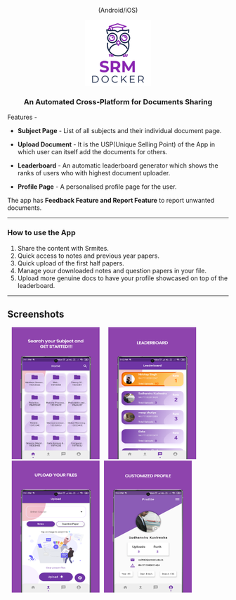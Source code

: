 <p align="center">(Android/iOS)</p>
<p align="center">
  <img src="https://github.com/itssudhanshu/SRM-Docker/blob/master/assets/images/docker_logo.png" width="150">
</p>

<h3 align="center">An Automated Cross-Platform for Documents Sharing</h3>

Features - 

* __Subject Page__ - List of all subjects and their individual document page.

* __Upload Document__ - It is the USP(Unique Selling Point) of the App in which user can itself add the documents for others.

* __Leaderboard__ - An automatic leaderboard generator which shows the ranks of users who with highest document uploader.

* __Profile Page__ - A personalised profile page for the user.

The app has __Feedback Feature and Report Feature__ to report unwanted documents.

---

### How to use the App   

1. Share the content with Srmites.  
2. Quick access to notes and previous year papers.  
3. Quick upload of the first half papers.  
4. Manage your downloaded notes and question papers in your file.  
5. Upload more genuine docs to have your profile showcased on top of the leaderboard.    

---

## Screenshots

<img src="screenshots/tia1346802116.png" height="300" width="200" hspace="10"><img src="screenshots/tia160686701.png" height="300" width="200" hspace="10"><img src="screenshots/tia260457002.png" height="300" width="200" hspace="10"><img src="screenshots/tia79985343.png" height="300" width="200">
